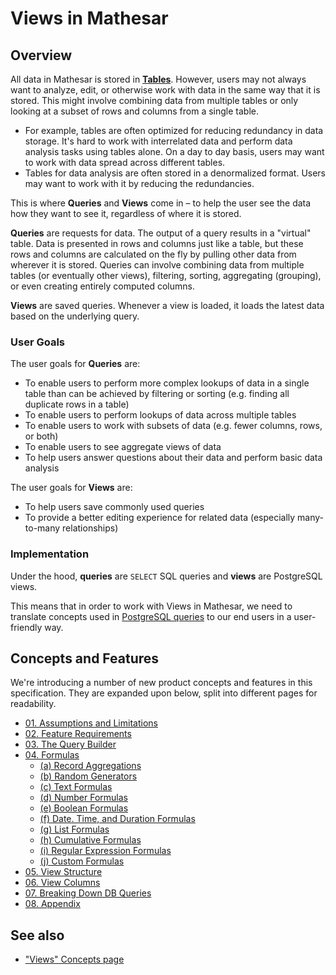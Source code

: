 # Views in Mathesar

## Overview
All data in Mathesar is stored in **[Tables](/product/concepts/tables)**. However, users may not always want to analyze, edit, or otherwise work with data in the same way that it is stored. This might involve combining data from multiple tables or only looking at a subset of rows and columns from a single table.
- For example, tables are often optimized for reducing redundancy in data storage. It's hard to work with interrelated data and perform data analysis tasks using tables alone. On a day to day basis, users may want to work with data spread across different tables. 
- Tables for data analysis are often stored in a denormalized format. Users may want to work with it by reducing the redundancies.

This is where **Queries** and **Views** come in – to help the user see the data how they want to see it, regardless of where it is stored.

**Queries** are requests for data. The output of a query results in a "virtual" table. Data is presented in rows and columns just like a table, but these rows and columns are calculated on the fly by pulling other data from wherever it is stored. Queries can involve combining data from multiple tables (or eventually other views), filtering, sorting, aggregating (grouping), or even creating entirely computed columns.

**Views** are saved queries. Whenever a view is loaded, it loads the latest data based on the underlying query.

### User Goals
The user goals for **Queries** are:
- To enable users to perform more complex lookups of data in a single table than can be achieved by filtering or sorting (e.g. finding all duplicate rows in a table)
- To enable users to perform lookups of data across multiple tables
- To enable users to work with subsets of data (e.g. fewer columns, rows, or both)
- To enable users to see aggregate views of data
- To help users answer questions about their data and perform basic data analysis

The user goals for **Views** are:
- To help users save commonly used queries
- To provide a better editing experience for related data (especially many-to-many relationships)

### Implementation
Under the hood, **queries** are `SELECT` SQL queries and **views** are PostgreSQL views. 

This means that in order to work with Views in Mathesar, we need to translate concepts used in [PostgreSQL queries](https://www.postgresql.org/docs/14/queries.html) to our end users in a user-friendly way. 

## Concepts and Features
We're introducing a number of new product concepts and features in this specification. They are expanded upon below, split into different pages for readability.

- [01. Assumptions and Limitations](/product/specs/2022-01-views/01-assumptions)
- [02. Feature Requirements](/product/specs/2022-01-views/02-feature-requirements)
- [03. The Query Builder](/product/specs/2022-01-views/03-the-query-builder)
- [04. Formulas](/product/specs/2022-01-views/04-formulas)
    - [(a) Record Aggregations](/product/specs/2022-01-views/04-formulas/4a-record-aggregations)
    - [(b) Random Generators](/product/specs/2022-01-views/04-formulas/4b-random-generators)
    - [(c) Text Formulas](/product/specs/2022-01-views/04-formulas/4c-text-formulas)
    - [(d) Number Formulas](/product/specs/2022-01-views/04-formulas/4d-number-formulas)
    - [(e) Boolean Formulas](/product/specs/2022-01-views/04-formulas/4e-boolean-formulas)
    - [(f) Date. Time, and Duration Formulas](/product/specs/2022-01-views/04-formulas/4f-datetime-formulas)
    - [(g) List Formulas](/product/specs/2022-01-views/04-formulas/4g-list-formulas)
    - [(h) Cumulative Formulas](/product/specs/2022-01-views/04-formulas/4h-cumulative-formulas)
    - [(i) Regular Expression Formulas](/product/specs/2022-01-views/04-formulas/4i-regex-formulas)
    - [(j) Custom Formulas](/product/specs/2022-01-views/04-formulas/4j-custom-formulas)
- [05. View Structure](/product/specs/2022-01-views/05-view-structure)
- [06. View Columns](/product/specs/2022-01-views/06-view-columns)
- [07. Breaking Down DB Queries](/product/specs/2022-01-views/07-breaking-down-db-queries)
- [08. Appendix](/product/specs/2022-01-views/08-appendix)

## See also
- ["Views" Concepts page](/product/concepts/views)
